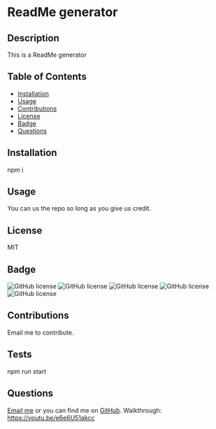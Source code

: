 # ReadMe generator

## Description

This is a ReadMe generator

## Table of Contents

- [Installation](#installation)
- [Usage](#usage)
- [Contributions](#contributions)
- [License](#license)
- [Badge](#badge)
- [Questions](#questions)

## Installation

npm i


## Usage
 You can us the repo so long as you give us credit.

## License

MIT

## Badge
![GitHub license](https://img.shields.io/badge/MIT-license-pink) ![GitHub license](https://img.shields.io/badge/Unilicense-license-green) ![GitHub license](https://img.shields.io/badge/MS_--_PL-license-red) ![GitHub license](https://img.shields.io/badge/apache_2.0-license-gold) ![GitHub license](https://img.shields.io/badge/ISC-license-silver)

## Contributions

Email me to contribute.

## Tests

npm run start

## Questions 

[Email me](mailto:raheemsenegal@outlook.com) or you can find me on [GitHub](https://github.com/rs0579). Walkthrough: https://youtu.be/e6e6U51akcc
